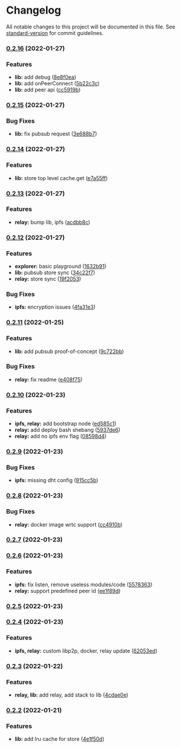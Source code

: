 # Changelog

All notable changes to this project will be documented in this file. See [standard-version](https://github.com/conventional-changelog/standard-version) for commit guidelines.

### [0.2.16](https://github.com/0x77dev/dstack/compare/v0.2.15...v0.2.16) (2022-01-27)


### Features

* **lib:** add debug ([8e8f0ea](https://github.com/0x77dev/dstack/commits/8e8f0ea265c94d7d930b97c4539d19d2f8355bbe))
* **lib:** add onPeerConnect ([5b22c3c](https://github.com/0x77dev/dstack/commits/5b22c3c35c5d09210dbc75807ec3b5bac6171960))
* **lib:** add peer api ([cc5919b](https://github.com/0x77dev/dstack/commits/cc5919be7b9f130c43f946143e193343e495ba55))

### [0.2.15](https://github.com/0x77dev/dstack/compare/v0.2.14...v0.2.15) (2022-01-27)


### Bug Fixes

* **lib:** fix pubsub request ([3e688b7](https://github.com/0x77dev/dstack/commits/3e688b740e4a1114ae0380170e097db82ba1d47f))

### [0.2.14](https://github.com/0x77dev/dstack/compare/v0.2.13...v0.2.14) (2022-01-27)


### Features

* **lib:** store top level cache.get ([e7a55ff](https://github.com/0x77dev/dstack/commits/e7a55ff8d9eede3a084b6175bf9ca5cfbbb3c9c4))

### [0.2.13](https://github.com/0x77dev/dstack/compare/v0.2.12...v0.2.13) (2022-01-27)


### Features

* **relay:** bump lib, ipfs ([acdbb8c](https://github.com/0x77dev/dstack/commits/acdbb8ccdd1a08c17eeab01b41c29d1d4cdf0f73))

### [0.2.12](https://github.com/0x77dev/dstack/compare/v0.2.11...v0.2.12) (2022-01-27)


### Features

* **explorer:** basic playground ([1632b91](https://github.com/0x77dev/dstack/commits/1632b9132b43ef06715b33779dbfd679ecc1bb05))
* **lib:** pubsub store sync ([34c22f7](https://github.com/0x77dev/dstack/commits/34c22f7edd11e276b158498cb7520344535f4ca9))
* **relay:** store sync ([19f2053](https://github.com/0x77dev/dstack/commits/19f205315be93fba3e47466e886e074c6a2211a2))


### Bug Fixes

* **ipfs:** encryption issues ([4fa31e3](https://github.com/0x77dev/dstack/commits/4fa31e36f2250a3e870271d6402d9c2dee589a97))

### [0.2.11](https://github.com/0x77dev/dstack/compare/v0.2.10...v0.2.11) (2022-01-25)


### Features

* **lib:** add pubsub proof-of-concept ([9c722bb](https://github.com/0x77dev/dstack/commits/9c722bbfb6e22102bb3d624868a1ef1c2ceb21f9))


### Bug Fixes

* **relay:** fix readme ([e408f75](https://github.com/0x77dev/dstack/commits/e408f75d354461c945618c5fe1b5018318aac38e))

### [0.2.10](https://github.com/0x77dev/dstack/compare/v0.2.9...v0.2.10) (2022-01-23)


### Features

* **ipfs, relay:** add bootstrap node ([ed585c1](https://github.com/0x77dev/dstack/commits/ed585c189524c9103905c82523d49357220350d4))
* **relay:** add deploy bash shebang ([5937de6](https://github.com/0x77dev/dstack/commits/5937de6ae0eb8b537f6817a59f30ac254861e549))
* **relay:** add no ipfs env flag ([08598d4](https://github.com/0x77dev/dstack/commits/08598d42e407fab6f5c93d868d570f3a70e68161))

### [0.2.9](https://github.com/0x77dev/dstack/compare/v0.2.8...v0.2.9) (2022-01-23)


### Bug Fixes

* **ipfs:** missing dht config ([915cc5b](https://github.com/0x77dev/dstack/commits/915cc5bffa626b172645b7a1fe05bdb8c0261f1d))

### [0.2.8](https://github.com/0x77dev/dstack/compare/v0.2.7...v0.2.8) (2022-01-23)


### Bug Fixes

* **relay:** docker image wrtc support ([cc4910b](https://github.com/0x77dev/dstack/commits/cc4910ba3ead8723f14e342421b4f8c65ddcafab))

### [0.2.7](https://github.com/0x77dev/dstack/compare/v0.2.6...v0.2.7) (2022-01-23)

### [0.2.6](https://github.com/0x77dev/dstack/compare/v0.2.5...v0.2.6) (2022-01-23)


### Features

* **ipfs:** fix listen, remove useless modules/code ([5578363](https://github.com/0x77dev/dstack/commits/5578363944a9c896e5f185d597b66a0e3d9ed6dd))
* **relay:** support predefined peer id ([ee1f89d](https://github.com/0x77dev/dstack/commits/ee1f89dec4cbd2c950d9c111bf515d55bedb014d))

### [0.2.5](https://github.com/0x77dev/dstack/compare/v0.2.4...v0.2.5) (2022-01-23)

### [0.2.4](https://github.com/0x77dev/dstack/compare/v0.2.3...v0.2.4) (2022-01-23)


### Features

* **ipfs, relay:** custom libp2p, docker, relay update ([62053ed](https://github.com/0x77dev/dstack/commits/62053edaadad29e43210005ac7d0afb614229730))

### [0.2.3](https://github.com/0x77dev/dstack/compare/v0.2.2...v0.2.3) (2022-01-22)


### Features

* **relay, lib:** add relay, add stack to lib ([4cdae0e](https://github.com/0x77dev/dstack/commits/4cdae0eae7627966860ac97601b0434d104f9e5d))

### [0.2.2](https://github.com/0x77dev/dstack/compare/v0.2.1...v0.2.2) (2022-01-21)


### Features

* **lib:** add lru cache for store ([4e1f50d](https://github.com/0x77dev/dstack/commits/4e1f50d615b2f9b79fcee0f1fc0438badceae781))
